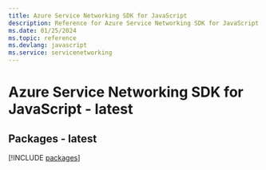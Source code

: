 ```yaml
---
title: Azure Service Networking SDK for JavaScript
description: Reference for Azure Service Networking SDK for JavaScript
ms.date: 01/25/2024
ms.topic: reference
ms.devlang: javascript
ms.service: servicenetworking
---
```

# Azure Service Networking SDK for JavaScript - latest
## Packages - latest
[!INCLUDE [packages](service-networking-index.md)]